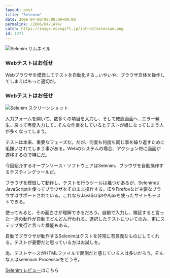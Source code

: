```yaml
---
layout: post
title: "Selenim"
date: 2006-04-06T09:00:00+09:00
permalink: /2006/04/1474/
catch: https://image.moongift.jp/intro2/selenium.png
id: 1473
---
```

 ![Selenim サムネイル](https://image.moongift.jp/intro2/selenium.t.png "Selenim サムネイル")
  

### Webテストはお任せ
  
Webブラウザを模倣してテストを自動化する…いやいや、ブラウザ自体を操作してしまえばもっと適切だ。  
<!--more-->  

### Webテストはお任せ
  

![Selenim スクリーンショット](https://image.moongift.jp/intro2/selenium.png "Selenim スクリーンショット")

  

入力フォームを開いて、数多くの項目を入力し、そして確認画面へ…エラー発生。戻って再度入力して…そんな作業をしているとテストが嫌になってしまう人が多くなってしまう。

  

テストは本来、重要なフェーズだ。だが、何度も何度も同じ事を繰り返すために毛嫌いされてしまう事がある。Webのシステムの場合、アクション毎に画面が遷移するので特にだ。

  

今回紹介するオープンソース・ソフトウェアはSelenim、ブラウザを自動操作するテスティングツールだ。

  

ブラウザを模倣して動作し、テストを行うツールは幾つかあるが、SelenimはJavaScriptを使ってブラウザをそのまま操作する。IEやFirefoxなど主要なブラウザはサポートされている。これならJavaScriptやAjaxを使ったサイトもテストできる。

  

使ってみると、その面白さが理解できるだろう。自動で入力し、検証すると言った一連の動作が自動でどんどん行われる。選択したテストについてのみ、更にステップ実行と言った機能もある。

  

自動でブラウザが動作するSelenimはテストを非常に有意義なものにしてくれる。テストが憂鬱だと思っている方はお試しを。

尚、テストケースがHTMLファイルで面倒だと感じている人は多いだろう。そんな人はselenium Processorをどうぞ。

  

[Selenim レビュー](http://oss.moongift.jp/review/i-1480.html)はこちら

